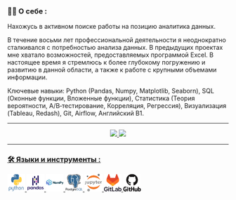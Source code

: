 ### 👨‍💻 О себе :

Нахожусь в активном поиске работы на позицию аналитика данных.

В течение восьми лет профессиональной деятельности я неоднократно сталкивался с потребностью анализа данных. В предыдущих
проектах мне хватало возможностей, предоставляемых программой Excel. В настоящее время я стремлюсь к более глубокому
погружению и развитию в данной области, а также к работе с крупными объемами информации.

Ключевые навыки: Python (Pandas, Numpy, Matplotlib, Seaborn), SQL (Оконные функции, Вложенные функции), Статистика (Теория вероятности, A/B‑тестирование, Корреляция, Регрессия), Визуализация (Tableau, Redash), Git, Airflow, Английский B1.
  
---
  
 <div id="badges" align="center">
  <a href="https://t.me/tedenri">
    <img src="https://img.shields.io/badge/Telegram-blue?logo=telegram&logoColor=white&style=for-the-badge"/>
  </a>
  <a href="mailto:tedenri74@gmail.com">
    <img src="https://img.shields.io/badge/Gmail-red?logo=gmail&logoColor=white&style=for-the-badge"/>
</div>

---
### :hammer_and_wrench: Языки и инструменты :
<div>
  <img src="https://github.com/devicons/devicon/blob/master/icons/python/python-original-wordmark.svg" title="Git" **alt="Git" width="40" height="40"/>
  <img src="https://github.com/devicons/devicon/blob/master/icons/pandas/pandas-original-wordmark.svg" title="Git" **alt="Git" width="40" height="40"/>
  <img src="https://github.com/devicons/devicon/blob/master/icons/numpy/numpy-original-wordmark.svg" title="Git" **alt="Git" width="40" height="40"/>
  <img src="https://github.com/devicons/devicon/blob/master/icons/postgresql/postgresql-original-wordmark.svg" title="Git" **alt="Git" width="40" height="40"/>
  <img src="https://github.com/devicons/devicon/blob/master/icons/jupyter/jupyter-original-wordmark.svg" title="Git" **alt="Git" width="40" height="40"/>
  <img src="https://github.com/devicons/devicon/blob/master/icons/gitlab/gitlab-original-wordmark.svg" title="Git" **alt="Git" width="40" height="40"/>
  <img src="https://github.com/devicons/devicon/blob/master/icons/github/github-original-wordmark.svg" title="Git" **alt="Git" width="40" height="40"/>
</div>



<!--
**tedenri/tedenri** is a ✨ _special_ ✨ repository because its `README.md` (this file) appears on your GitHub profile.

Here are some ideas to get you started:

- 🔭 I’m currently working on ...
- 🌱 I’m currently learning ...
- 👯 I’m looking to collaborate on ...
- 🤔 I’m looking for help with ...
- 💬 Ask me about ...
- 📫 How to reach me: ...
- 😄 Pronouns: ...
- ⚡ Fun fact: ...
-->
